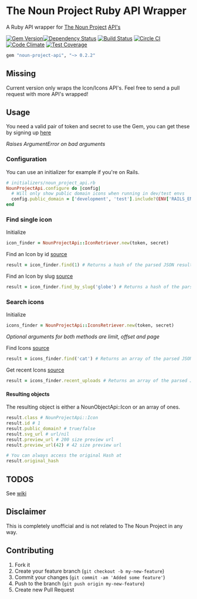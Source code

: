 The Noun Project Ruby API Wrapper
===================

A Ruby API wrapper for [The Noun Project](https://thenounproject.com/) [API's](https://thenounproject.com/developers/)

[![Gem Version](https://badge.fury.io/rb/noun-project-api.svg)](http://badge.fury.io/rb/noun-project-api)[![Dependency Status](https://gemnasium.com/TailorBrands/noun-project-api.svg)](https://gemnasium.com/TailorBrands/noun-project-api)
[![Build Status](https://travis-ci.org/TailorBrands/noun-project-api.svg?branch=master)](https://travis-ci.org/TailorBrands/noun-project-api)
[![Circle CI](https://circleci.com/gh/TailorBrands/noun-project-api/tree/master.svg?style=svg)](https://circleci.com/gh/TailorBrands/noun-project-api/tree/master)  [![Code Climate](https://codeclimate.com/github/TailorBrands/noun-project-api/badges/gpa.svg)](https://codeclimate.com/github/TailorBrands/noun-project-api)  [![Test Coverage](https://codeclimate.com/github/TailorBrands/noun-project-api/badges/coverage.svg)](https://codeclimate.com/github/TailorBrands/noun-project-api)

```rb
gem "noun-project-api", "~> 0.2.2"
```

## Missing

Current version only wraps the Icon/Icons API's. Feel free to send a pull request with more API's wrapped!

## Usage

You need a valid pair of token and secret to use the Gem, you can get these by signing up [here](https://thenounproject.com/developers)

*Raises ArgumentError on bad arguments*

### Configuration
You can use an initializer for example if you're on Rails.
```rb
# initializers/noun_project_api.rb
NounProjectApi.configure do |config|
  # Will only show public domain icons when running in dev/test envs
  config.public_domain = ['development', 'test'].include?(ENV['RAILS_ENV'])
end
```

### Find single icon
Initialize
```rb
icon_finder = NounProjectApi::IconRetriever.new(token, secret)
```

Find an Icon by id [source](https://api.thenounproject.com/documentation.html#get--icon-(int-id))
```rb
result = icon_finder.find(1) # Returns a hash of the parsed JSON result.
```

Find an Icon by slug [source](https://api.thenounproject.com/documentation.html#get--icon-(string-term))
```rb
result = icon_finder.find_by_slug('globe') # Returns a hash of the parsed JSON result.
```

### Search icons
Initialize
```rb
icons_finder = NounProjectApi::IconsRetriever.new(token, secret)
```

*Optional arguments for both methods are limit, offset and page*

Find Icons [source](https://api.thenounproject.com/documentation.html#get--icons-(string-term))
```rb
result = icons_finder.find('cat') # Returns an array of the parsed JSON results.
```

Get recent Icons [source](https://api.thenounproject.com/documentation.html#get--icons-recent_uploads)
```rb
result = icons_finder.recent_uploads # Returns an array of the parsed JSON results.
```

#### Resulting objects
The resulting object is either a NounObjectApi::Icon or an array of ones.

```rb
result.class # NounProjectApi::Icon
result.id # 1
result.public_domain? # true/false
result.svg_url # url/nil
result.preview_url # 200 size preview url
result.preview_url(42) # 42 size preview url

# You can always access the original Hash at
result.original_hash
```

## TODOS

See [wiki](https://github.com/TailorBrands/noun-project-api/wiki/Todos)

## Disclaimer

This is completely unofficial and is not related to The Noun Project in any way.

## Contributing

1. Fork it
2. Create your feature branch (`git checkout -b my-new-feature`)
3. Commit your changes (`git commit -am 'Added some feature'`)
4. Push to the branch (`git push origin my-new-feature`)
5. Create new Pull Request
